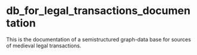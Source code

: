 # db_for_legal_transactions_documentation
This is the documentation of a semistructured graph-data base for sources of medieval legal transactions.
